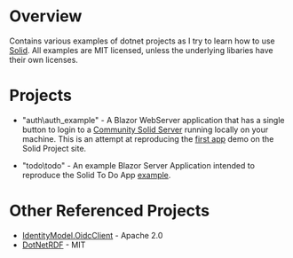 # Overview
Contains various examples of dotnet projects as I try to learn how to use [Solid](https://solidproject.org/). All examples are MIT licensed, unless the underlying libaries have their own licenses.

# Projects
* "auth\auth_example" - A Blazor WebServer application that has a single button to login to a [Community Solid Server](https://github.com/solid/community-server) running locally on your machine. This is an attempt at reproducing the [first app](https://solidproject.org/developers/tutorials/first-app) demo on the Solid Project site.

* "todo\todo" - An example Blazor Server Application intended to reproduce the Solid To Do App [example](https://www.freecodecamp.org/news/create-a-solid-to-do-app-with-react/).

# Other Referenced Projects
* [IdentityModel.OidcClient](https://github.com/IdentityModel) - Apache 2.0
* [DotNetRDF](https://dotnetrdf.org/) - MIT
